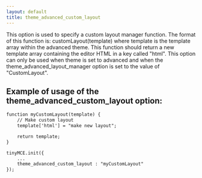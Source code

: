 ```yaml
---
layout: default
title: theme_advanced_custom_layout
---
```


This option is used to specify a custom layout manager function. The format of this function is: customLayout(template) where template is the template array within the advanced theme. This function should return a new template array containing the editor HTML in a key called "html". This option can only be used when theme is set to advanced and when the theme_advanced_layout_manager option is set to the value of "CustomLayout".

## Example of usage of the theme_advanced_custom_layout option:

```html
function myCustomLayout(template) {
	// Make custom layout
	template['html'] = "make new layout";

	return template;
}

tinyMCE.init({
	...
	theme_advanced_custom_layout : "myCustomLayout"
});

```